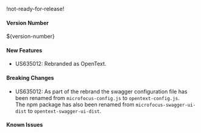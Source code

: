 !not-ready-for-release!

#### Version Number
${version-number}

#### New Features
- US635012: Rebranded as OpenText.

#### Breaking Changes
- US635012: As part of the rebrand the swagger configuration file has been renamed from `microfocus-config.js` to `opentext-config.js`.  
The npm package has also been renamed from `microfocus-swagger-ui-dist` to `opentext-swagger-ui-dist`.

#### Known Issues
